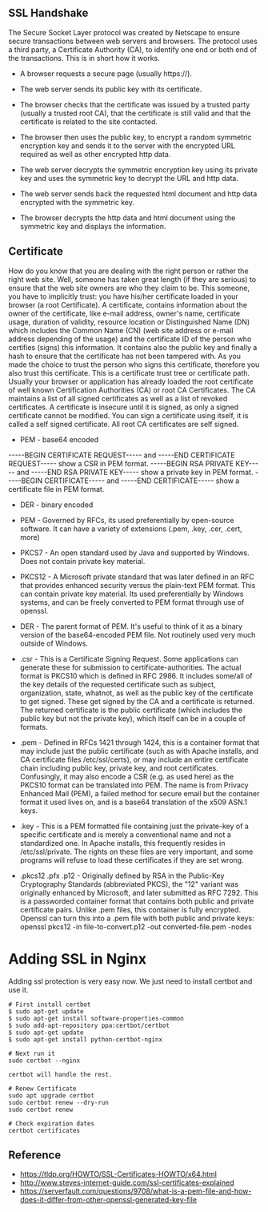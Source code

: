 ## SSL Handshake
The Secure Socket Layer protocol was created by Netscape to ensure secure transactions between web servers and browsers. The protocol uses a third party, a Certificate Authority (CA), to identify one end or both end of the transactions. This is in short how it works.

- A browser requests a secure page (usually https://).

- The web server sends its public key with its certificate.

- The browser checks that the certificate was issued by a trusted party (usually a trusted root CA), that the certificate is still valid and that the certificate is related to the site contacted.

- The browser then uses the public key, to encrypt a random symmetric encryption key and sends it to the server with the encrypted URL required as well as other encrypted http data.

- The web server decrypts the symmetric encryption key using its private key and uses the symmetric key to decrypt the URL and http data.

- The web server sends back the requested html document and http data encrypted with the symmetric key.

- The browser decrypts the http data and html document using the symmetric key and displays the information.


## Certificate
How do you know that you are dealing with the right person or rather the right web site. Well, someone has taken great length (if they are serious) to ensure that the web site owners are who they claim to be. This someone, you have to implicitly trust: you have his/her certificate loaded in your browser (a root Certificate). A certificate, contains information about the owner of the certificate, like e-mail address, owner's name, certificate usage, duration of validity, resource location or Distinguished Name (DN) which includes the Common Name (CN) (web site address or e-mail address depending of the usage) and the certificate ID of the person who certifies (signs) this information. It contains also the public key and finally a hash to ensure that the certificate has not been tampered with. As you made the choice to trust the person who signs this certificate, therefore you also trust this certificate. This is a certificate trust tree or certificate path. Usually your browser or application has already loaded the root certificate of well known Certification Authorities (CA) or root CA Certificates. The CA maintains a list of all signed certificates as well as a list of revoked certificates. A certificate is insecure until it is signed, as only a signed certificate cannot be modified. You can sign a certificate using itself, it is called a self signed certificate. All root CA certificates are self signed.

- PEM - base64 encoded

-----BEGIN CERTIFICATE REQUEST----- and -----END CERTIFICATE REQUEST----- show a CSR in PEM format.
-----BEGIN RSA PRIVATE KEY----- and -----END RSA PRIVATE KEY----- show a private key in PEM format.
-----BEGIN CERTIFICATE----- and -----END CERTIFICATE----- show a certificate file in PEM format.

- DER - binary encoded


- PEM - Governed by RFCs, its used preferentially by open-source software. It can have a variety of extensions (.pem, .key, .cer, .cert, more)
- PKCS7 - An open standard used by Java and supported by Windows. Does not contain private key material.
- PKCS12 - A Microsoft private standard that was later defined in an RFC that provides enhanced security versus the plain-text PEM format. This can contain private key material. Its used preferentially by Windows systems, and can be freely converted to PEM format through use of openssl.
- DER - The parent format of PEM. It's useful to think of it as a binary version of the base64-encoded PEM file. Not routinely used very much outside of Windows.


- .csr - This is a Certificate Signing Request. Some applications can generate these for submission to certificate-authorities. The actual format is PKCS10 which is defined in RFC 2986. It includes some/all of the key details of the requested certificate such as subject, organization, state, whatnot, as well as the public key of the certificate to get signed. These get signed by the CA and a certificate is returned. The returned certificate is the public certificate (which includes the public key but not the private key), which itself can be in a couple of formats.
- .pem - Defined in RFCs 1421 through 1424, this is a container format that may include just the public certificate (such as with Apache installs, and CA certificate files /etc/ssl/certs), or may include an entire certificate chain including public key, private key, and root certificates. Confusingly, it may also encode a CSR (e.g. as used here) as the PKCS10 format can be translated into PEM. The name is from Privacy Enhanced Mail (PEM), a failed method for secure email but the container format it used lives on, and is a base64 translation of the x509 ASN.1 keys.
- .key - This is a PEM formatted file containing just the private-key of a specific certificate and is merely a conventional name and not a standardized one. In Apache installs, this frequently resides in /etc/ssl/private. The rights on these files are very important, and some programs will refuse to load these certificates if they are set wrong.
- .pkcs12 .pfx .p12 - Originally defined by RSA in the Public-Key Cryptography Standards (abbreviated PKCS), the "12" variant was originally enhanced by Microsoft, and later submitted as RFC 7292. This is a passworded container format that contains both public and private certificate pairs. Unlike .pem files, this container is fully encrypted. Openssl can turn this into a .pem file with both public and private keys: openssl pkcs12 -in file-to-convert.p12 -out converted-file.pem -nodes

# Adding SSL in Nginx

Adding ssl protection is very easy now. We just need to install certbot and use it.

```
# First install certbot
$ sudo apt-get update
$ sudo apt-get install software-properties-common
$ sudo add-apt-repository ppa:certbot/certbot
$ sudo apt-get update
$ sudo apt-get install python-certbot-nginx

# Next run it
sudo certbot --nginx

certbot will handle the rest.

# Renew Certificate
sudo apt upgrade certbot
sudo certbot renew --dry-run
sudo certbot renew

# Check expiration dates
certbot certificates
```



## Reference
- https://tldp.org/HOWTO/SSL-Certificates-HOWTO/x64.html
- http://www.steves-internet-guide.com/ssl-certificates-explained
- https://serverfault.com/questions/9708/what-is-a-pem-file-and-how-does-it-differ-from-other-openssl-generated-key-file